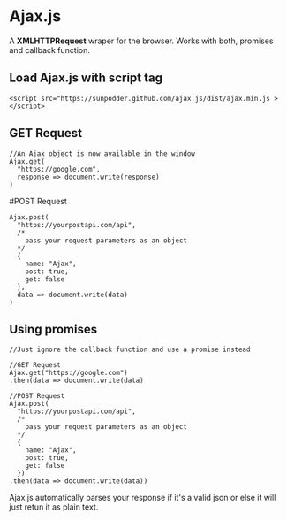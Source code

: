 # Ajax.js

A **XMLHTTPRequest** wraper for the browser. Works with both, promises and callback function.

## Load Ajax.js with script tag
```
<script src="https://sunpodder.github.com/ajax.js/dist/ajax.min.js ></script>
```

## GET Request
```
//An Ajax object is now available in the window
Ajax.get(
  "https://google.com",
  response => document.write(response)
)
```

#POST Request
```
Ajax.post(
  "https://yourpostapi.com/api",
  /*
    pass your request parameters as an object
  */
  {
    name: "Ajax",
    post: true,
    get: false
  },
  data => document.write(data)
)
```

## Using promises
```
//Just ignore the callback function and use a promise instead

//GET Request
Ajax.get("https://google.com")
.then(data => document.write(data)

//POST Request
Ajax.post(
  "https://yourpostapi.com/api",
  /*
    pass your request parameters as an object
  */
  {
    name: "Ajax",
    post: true,
    get: false
  })
.then(data => document.write(data))
```

Ajax.js automatically parses your response if it's a valid json or else it will just retun it as plain text.
